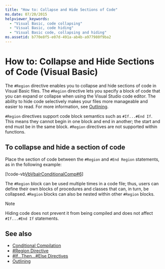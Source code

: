 ```yaml
---
title: "How to: Collapse and Hide Sections of Code"
ms.date: 07/20/2015
helpviewer_keywords:
  - "Visual Basic, code collapsing"
  - "Visual Basic, code hiding"
  - "Visual Basic code, collapsing and hiding"
ms.assetid: b770e8f5-e07d-491a-ab4b-a977980f9ba2
---
```

# How to: Collapse and Hide Sections of Code (Visual Basic)

The `#Region` directive enables you to collapse and hide sections of code in Visual Basic files. The `#Region` directive lets you specify a block of code that you can expand or collapse when using the Visual Studio code editor. The ability to hide code selectively makes your files more manageable and easier to read. For more information, see [Outlining](/visualstudio/ide/outlining).

`#Region` directives support code block semantics such as `#If...#End If`. This means they cannot begin in one block and end in another; the start and end must be in the same block. `#Region` directives are not supported within functions.

## To collapse and hide a section of code

Place the section of code between the `#Region` and `#End Region` statements, as in the following example:

[!code-vb[VbVbalrConditionalComp#6](~/samples/snippets/visualbasic/VS_Snippets_VBCSharp/VbVbalrConditionalComp/VB/Class1.vb#6)]

The `#Region` block can be used multiple times in a code file; thus, users can define their own blocks of procedures and classes that can, in turn, be collapsed. `#Region` blocks can also be nested within other `#Region` blocks.

> [!NOTE]
> Hiding code does not prevent it from being compiled and does not affect `#If...#End If` statements.

## See also

- [Conditional Compilation](conditional-compilation.md)
- [#Region Directive](../../language-reference/directives/region-directive.md)
- [#If...Then...#Else Directives](../../language-reference/directives/if-then-else-directives.md)
- [Outlining](/visualstudio/ide/outlining)
